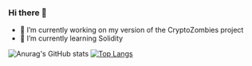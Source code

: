 ### Hi there 👋

- 🔭 I’m currently working on my version of the CryptoZombies project
- 🌱 I’m currently learning Solidity

![Anurag's GitHub stats](https://github-readme-stats.vercel.app/api?username=MR0kernel&theme=ocean_dark&show_icons=true)
[![Top Langs](https://github-readme-stats.vercel.app/api/top-langs/?username=MR0kernel&show_icons=true)](https://github.com/MR0kernel/CryptoZombies)



<!--- 👯 I’m looking to collaborate on ...
- 🤔 I’m looking for help with ...
- 💬 Ask me about ...
- 📫 How to reach me: ...
- 😄 Pronouns: ...
- ⚡ Fun fact: ...
-->
